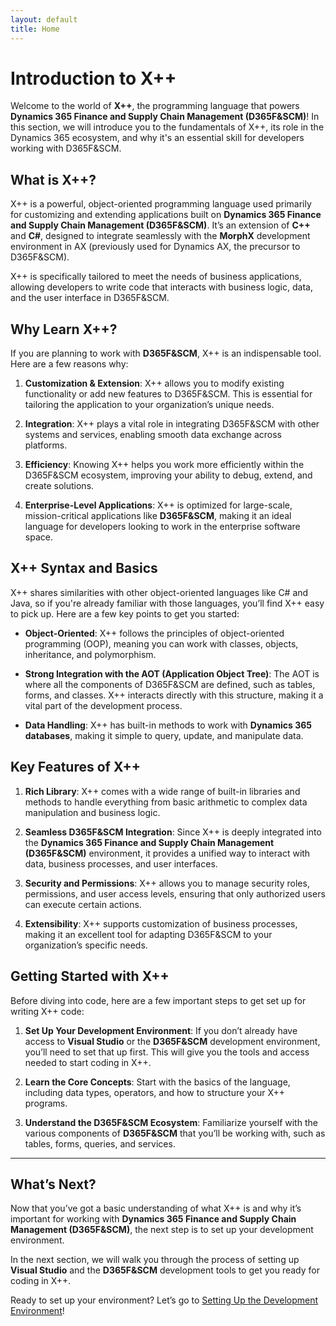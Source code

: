 ```yaml
---
layout: default
title: Home
---
```


# Introduction to X++

Welcome to the world of **X++**, the programming language that powers **Dynamics 365 Finance and Supply Chain Management (D365F&SCM)**! In this section, we will introduce you to the fundamentals of X++, its role in the Dynamics 365 ecosystem, and why it's an essential skill for developers working with D365F&SCM.

## What is X++?

X++ is a powerful, object-oriented programming language used primarily for customizing and extending applications built on **Dynamics 365 Finance and Supply Chain Management (D365F&SCM)**. It’s an extension of **C++** and **C#**, designed to integrate seamlessly with the **MorphX** development environment in AX (previously used for Dynamics AX, the precursor to D365F&SCM). 

X++ is specifically tailored to meet the needs of business applications, allowing developers to write code that interacts with business logic, data, and the user interface in D365F&SCM.

## Why Learn X++?

If you are planning to work with **D365F&SCM**, X++ is an indispensable tool. Here are a few reasons why:

1. **Customization & Extension**: X++ allows you to modify existing functionality or add new features to D365F&SCM. This is essential for tailoring the application to your organization’s unique needs.
   
2. **Integration**: X++ plays a vital role in integrating D365F&SCM with other systems and services, enabling smooth data exchange across platforms.

3. **Efficiency**: Knowing X++ helps you work more efficiently within the D365F&SCM ecosystem, improving your ability to debug, extend, and create solutions.

4. **Enterprise-Level Applications**: X++ is optimized for large-scale, mission-critical applications like **D365F&SCM**, making it an ideal language for developers looking to work in the enterprise software space.

## X++ Syntax and Basics

X++ shares similarities with other object-oriented languages like C# and Java, so if you're already familiar with those languages, you’ll find X++ easy to pick up. Here are a few key points to get you started:

- **Object-Oriented**: X++ follows the principles of object-oriented programming (OOP), meaning you can work with classes, objects, inheritance, and polymorphism.
  
- **Strong Integration with the AOT (Application Object Tree)**: The AOT is where all the components of D365F&SCM are defined, such as tables, forms, and classes. X++ interacts directly with this structure, making it a vital part of the development process.

- **Data Handling**: X++ has built-in methods to work with **Dynamics 365 databases**, making it simple to query, update, and manipulate data.

## Key Features of X++

1. **Rich Library**: X++ comes with a wide range of built-in libraries and methods to handle everything from basic arithmetic to complex data manipulation and business logic.
   
2. **Seamless D365F&SCM Integration**: Since X++ is deeply integrated into the **Dynamics 365 Finance and Supply Chain Management (D365F&SCM)** environment, it provides a unified way to interact with data, business processes, and user interfaces.

3. **Security and Permissions**: X++ allows you to manage security roles, permissions, and user access levels, ensuring that only authorized users can execute certain actions.

4. **Extensibility**: X++ supports customization of business processes, making it an excellent tool for adapting D365F&SCM to your organization’s specific needs.

## Getting Started with X++

Before diving into code, here are a few important steps to get set up for writing X++ code:

1. **Set Up Your Development Environment**: If you don’t already have access to **Visual Studio** or the **D365F&SCM** development environment, you’ll need to set that up first. This will give you the tools and access needed to start coding in X++.

2. **Learn the Core Concepts**: Start with the basics of the language, including data types, operators, and how to structure your X++ programs.

3. **Understand the D365F&SCM Ecosystem**: Familiarize yourself with the various components of **D365F&SCM** that you’ll be working with, such as tables, forms, queries, and services.

---

## What’s Next?

Now that you’ve got a basic understanding of what X++ is and why it’s important for working with **Dynamics 365 Finance and Supply Chain Management (D365F&SCM)**, the next step is to set up your development environment.

In the next section, we will walk you through the process of setting up **Visual Studio** and the **D365F&SCM** development tools to get you ready for coding in X++.

Ready to set up your environment? Let’s go to [Setting Up the Development Environment](environment-setup.md)!
